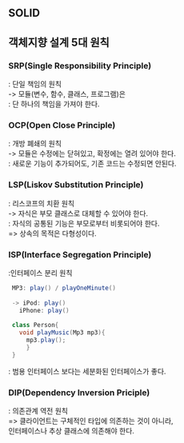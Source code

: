 ## SOLID
## 객체지향 설계 5대 원칙

### SRP(Single Responsibility Principle)
: 단일 책임의 원칙 <br>
-> 모듈(변수, 함수, 클래스, 프로그램)은<br> 
  : 단 하나의 책임을 가져야 한다. <br>

### OCP(Open Close Principle)
: 개방 폐쇄의 원칙 <br>
-> 모듈은 수정에는 닫혀있고, 확정에는 열려 있어야 한다. <br>
  : 새로운 기능이 추가되어도, 기존 코드는 수정되면 안된다. <br>

### LSP(Liskov Substitution Principle)
: 리스코프의 치환 원칙<br>
-> 자식은 부모 클래스로 대체할 수 있어야 한다. <br>
  : 자식의 공통된 기능은 부모로부터 비롯되어야 한다.<br>
   => 상속의 목적은 다형성이다. <br>

### ISP(Interface Segregation Principle)
:인터페이스 분리 원칙<br>
```java
 MP3: play() / playOneMinute()
 
 -> iPod: play() 
   iPhone: play() 
 
 class Person{ 
   void playMusic(Mp3 mp3){
   	 mp3.play();
	 }
 }
```
: 범용 인터페이스 보다는 세분화된 인터페이스가 좋다.<br>


### DIP(Dependency Inversion Priciple)
: 의존관계 역전 원칙<br>
=> 클라이언트는 구체적인 타입에 의존하는 것이 아니라,<br>
   인터페이스나 추상 클래스에 의존해야 한다.<br>
